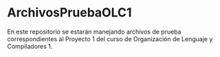 # ArchivosPruebaOLC1
En este repositorio se estarán manejando archivos de prueba correspondientes al Proyecto 1 del curso de Organización de Lenguaje y Compiladores 1.
